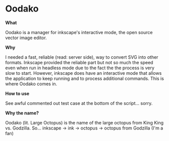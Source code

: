 # Oodako

**What**

Oodako is a manager for inkscape's interactive mode, the open source vector image editor.

**Why**

I needed a fast, reliable (read: server side), way to convert SVG into other formats. Inkscape provided the reliable part but not so much the speed even when run in headless mode due to the fact the the process is very slow to start. However, inkscape does have an interactive mode that allows the application to keep running and to process additional commands. This is where Oodako comes in.

**How to use**

See awful commented out test case at the bottom of the script... sorry.

**Why the name?**

Oodako (lit. Large Octopus) is the name of the large octopus from King King vs. Godzilla. So... inkscape -> ink -> octopus -> octopus from Godzilla (I'm a fan)

